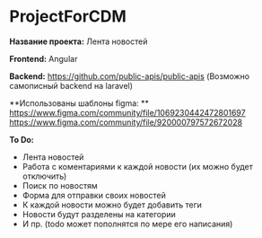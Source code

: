 # ProjectForCDM
**Название проекта:** Лента новостей

**Frontend:** Angular

**Backend:** https://github.com/public-apis/public-apis (Возможно самописный backend на laravel)

**Использованы шаблоны figma: **
https://www.figma.com/community/file/1069230442472801697
https://www.figma.com/community/file/920000797572672028

**To Do:**
* Лента новостей
* Работа с коментариями к каждой новости (их можно будет отключить)
* Поиск по новостям
* Форма для отправки своих новостей
* К каждой новости можно будет добавить теги
* Новости будут разделены на категории
* И пр. (todo может пополнятся по мере его написания)
